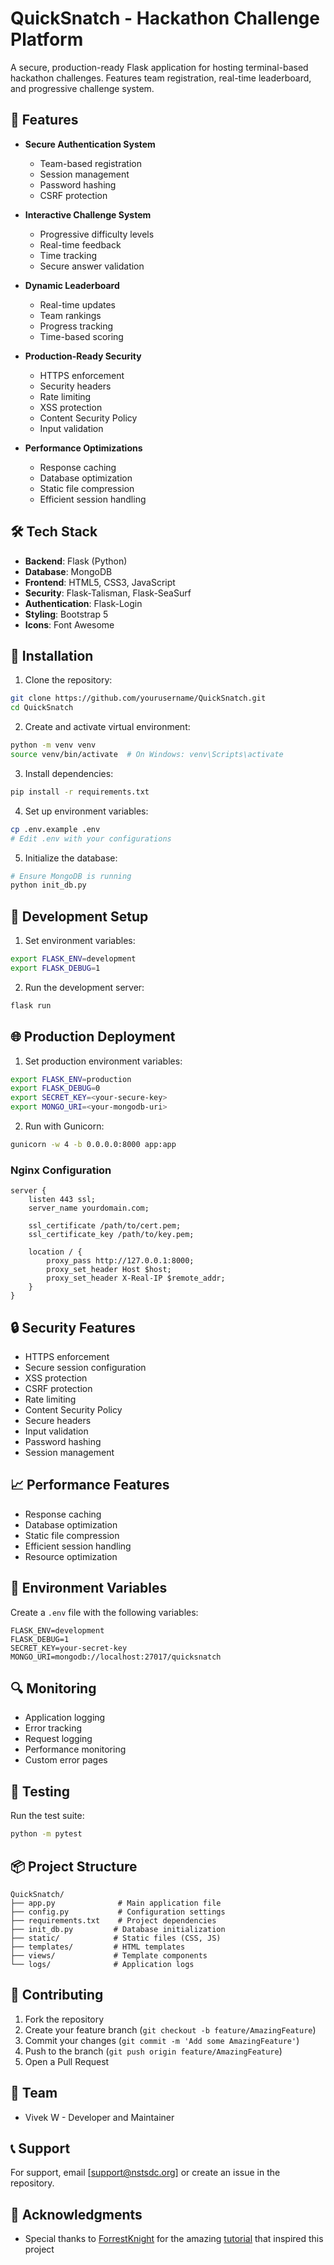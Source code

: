 # QuickSnatch - Hackathon Challenge Platform

A secure, production-ready Flask application for hosting terminal-based hackathon challenges. Features team registration, real-time leaderboard, and progressive challenge system.

## 🚀 Features

- **Secure Authentication System**
  - Team-based registration
  - Session management
  - Password hashing
  - CSRF protection

- **Interactive Challenge System**
  - Progressive difficulty levels
  - Real-time feedback
  - Time tracking
  - Secure answer validation

- **Dynamic Leaderboard**
  - Real-time updates
  - Team rankings
  - Progress tracking
  - Time-based scoring

- **Production-Ready Security**
  - HTTPS enforcement
  - Security headers
  - Rate limiting
  - XSS protection
  - Content Security Policy
  - Input validation

- **Performance Optimizations**
  - Response caching
  - Database optimization
  - Static file compression
  - Efficient session handling

## 🛠️ Tech Stack

- **Backend**: Flask (Python)
- **Database**: MongoDB
- **Frontend**: HTML5, CSS3, JavaScript
- **Security**: Flask-Talisman, Flask-SeaSurf
- **Authentication**: Flask-Login
- **Styling**: Bootstrap 5
- **Icons**: Font Awesome

## 🔧 Installation

1. Clone the repository:
```bash
git clone https://github.com/yourusername/QuickSnatch.git
cd QuickSnatch
```

2. Create and activate virtual environment:
```bash
python -m venv venv
source venv/bin/activate  # On Windows: venv\Scripts\activate
```

3. Install dependencies:
```bash
pip install -r requirements.txt
```

4. Set up environment variables:
```bash
cp .env.example .env
# Edit .env with your configurations
```

5. Initialize the database:
```bash
# Ensure MongoDB is running
python init_db.py
```

## 🚀 Development Setup

1. Set environment variables:
```bash
export FLASK_ENV=development
export FLASK_DEBUG=1
```

2. Run the development server:
```bash
flask run
```

## 🌐 Production Deployment

1. Set production environment variables:
```bash
export FLASK_ENV=production
export FLASK_DEBUG=0
export SECRET_KEY=<your-secure-key>
export MONGO_URI=<your-mongodb-uri>
```

2. Run with Gunicorn:
```bash
gunicorn -w 4 -b 0.0.0.0:8000 app:app
```

### Nginx Configuration

```nginx
server {
    listen 443 ssl;
    server_name yourdomain.com;

    ssl_certificate /path/to/cert.pem;
    ssl_certificate_key /path/to/key.pem;

    location / {
        proxy_pass http://127.0.0.1:8000;
        proxy_set_header Host $host;
        proxy_set_header X-Real-IP $remote_addr;
    }
}
```

## 🔒 Security Features

- HTTPS enforcement
- Secure session configuration
- XSS protection
- CSRF protection
- Rate limiting
- Content Security Policy
- Secure headers
- Input validation
- Password hashing
- Session management

## 📈 Performance Features

- Response caching
- Database optimization
- Static file compression
- Efficient session handling
- Resource optimization

## 📝 Environment Variables

Create a `.env` file with the following variables:

```env
FLASK_ENV=development
FLASK_DEBUG=1
SECRET_KEY=your-secret-key
MONGO_URI=mongodb://localhost:27017/quicksnatch
```

## 🔍 Monitoring

- Application logging
- Error tracking
- Request logging
- Performance monitoring
- Custom error pages

## 🧪 Testing

Run the test suite:
```bash
python -m pytest
```

## 📦 Project Structure

```
QuickSnatch/
├── app.py              # Main application file
├── config.py           # Configuration settings
├── requirements.txt    # Project dependencies
├── init_db.py         # Database initialization
├── static/            # Static files (CSS, JS)
├── templates/         # HTML templates
├── views/             # Template components
└── logs/              # Application logs
```

## 🤝 Contributing

1. Fork the repository
2. Create your feature branch (`git checkout -b feature/AmazingFeature`)
3. Commit your changes (`git commit -m 'Add some AmazingFeature'`)
4. Push to the branch (`git push origin feature/AmazingFeature`)
5. Open a Pull Request

## 👥 Team

- Vivek W - Developer and Maintainer

## 📞 Support

For support, email [support@nstsdc.org] or create an issue in the repository.

## 🙏 Acknowledgments
- Special thanks to [ForrestKnight](https://www.youtube.com/@fknight) for the amazing [tutorial](https://youtu.be/KtYby2QN0kQ?si=gTshuFyfizpJyiM-) that inspired this project
